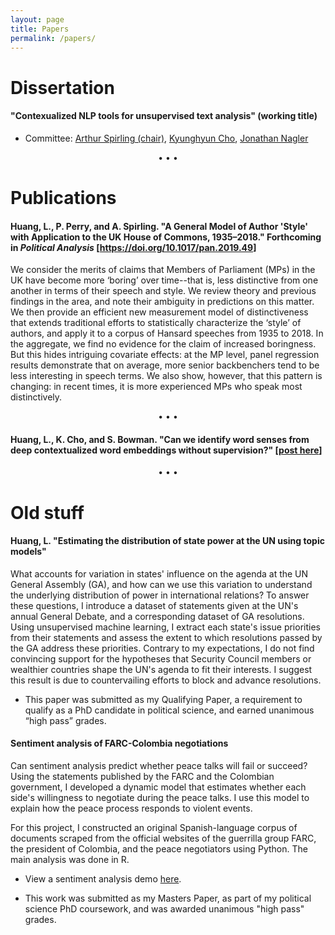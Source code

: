 ```yaml
---
layout: page
title: Papers
permalink: /papers/
---
```



# Dissertation

#### "Contexualized NLP tools for unsupervised text analysis" (working title)

* Committee: <a href="https://www.nyu.edu/projects/spirling/">Arthur Spirling (chair)</a>, <a href="http://www.kyunghyuncho.me/">Kyunghyun Cho</a>, <a href="http://as.nyu.edu/content/nyu-as/as/faculty/jonathan-nagler.html">Jonathan Nagler</a>

<p style="text-align: center;">&bull; &bull; &bull;</p>

# Publications

#### Huang, L., P. Perry, and A. Spirling. "A General Model of Author 'Style' with Application to the UK House of Commons, 1935–2018." Forthcoming in _Political Analysis_ [<a href="https://doi.org/10.1017/pan.2019.49">https://doi.org/10.1017/pan.2019.49</a>]

We consider the merits of claims that Members of Parliament (MPs) in the UK have become more ‘boring’ over time--that is, less distinctive from one another in terms of their speech and style. We review theory and previous findings in the area, and note their ambiguity in predictions on this matter. We then provide an efficient new measurement model of distinctiveness that extends traditional efforts to statistically characterize the ‘style’ of authors, and apply it to a corpus of Hansard speeches from 1935 to 2018. In the aggregate, we find no evidence for the claim of increased boringness. But this hides intriguing covariate effects: at the MP level, panel regression results demonstrate that on average, more senior backbenchers tend to be less interesting in speech terms. We also show, however, that this pattern is changing: in recent times, it is more experienced MPs who speak most distinctively.

<p style="text-align: center;">&bull; &bull; &bull;</p>

#### Huang, L., K. Cho, and S. Bowman. "Can we identify word senses from deep contextualized word embeddings without supervision?" [<a href="https://medium.com/@leslie_huang/automatic-extraction-of-word-senses-from-deep-contextualized-word-embeddings-2f09f16e820">post here</a>]

<p style="text-align: center;">&bull; &bull; &bull;</p>

# Old stuff

#### Huang, L. "Estimating the distribution of state power at the UN using topic models"

What accounts for variation in states' influence on the agenda at the UN General Assembly (GA), and how can we use this variation to understand the underlying distribution of power in international relations? To answer these questions, I introduce a dataset of statements given at the UN's annual General Debate, and a corresponding dataset of GA resolutions. Using unsupervised machine learning, I extract each state's issue priorities from their statements and assess the extent to which resolutions passed by the GA address these priorities. Contrary to my expectations, I do not find convincing support for the hypotheses that Security Council members or wealthier countries shape the UN's agenda to fit their interests. I suggest this result is due to countervailing efforts to block and advance resolutions.

* This paper was submitted as my Qualifying Paper, a requirement to qualify as a PhD candidate in political science, and earned unanimous “high pass” grades.

#### Sentiment analysis of FARC-Colombia negotiations

Can sentiment analysis predict whether peace talks will fail or succeed? Using the statements published by the FARC and the Colombian government, I developed a dynamic model that estimates whether each side's willingness to negotiate during the peace talks. I use this model to explain how the peace process responds to violent events.

For this project, I constructed an original Spanish-language corpus of documents scraped from the official websites of the guerrilla group FARC, the president of Colombia, and the peace negotiators using Python. The main analysis was done in R.

* View a sentiment analysis demo <a href="https://leslie-huang.github.io/sentiment_demo/sentiment.html">here</a>.

* This work was submitted as my Masters Paper, as part of my political science PhD coursework, and was awarded unanimous "high pass" grades.
